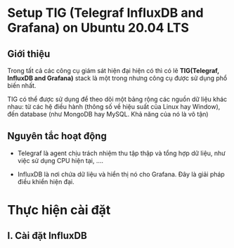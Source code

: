 # Setup TIG (Telegraf InfluxDB and Grafana) on Ubuntu 20.04 LTS

## Giới thiệu
Trong tất cả các công cụ giám sát hiện đại hiện có thì có lẽ **TIG(Telegraf, InfluxDB and Grafana)** stack là một trong nhưng công cụ được sử dụng phổ biến nhất.

TIG có thể được sử dụng để theo dõi một bảng rộng các nguồn dữ liệu khác nhau: từ các hệ điều hành (thông số về hiệu suất của Linux hay Window), đến database (như MongoDB hay MySQL. Khả năng của nó là vô tận)

## Nguyên tắc hoạt động
- Telegraf là agent chịu trách nhiệm thu tập thập và tổng hợp dữ liệu, như việc sử dụng CPU hiện tại, ....

- InfluxDB là nơi chứa dữ liệu và hiển thị nó cho Grafana. Đây là giải pháp điều khiển hiện đại.

# Thực hiện cài đặt
## I. Cài đặt InfluxDB
